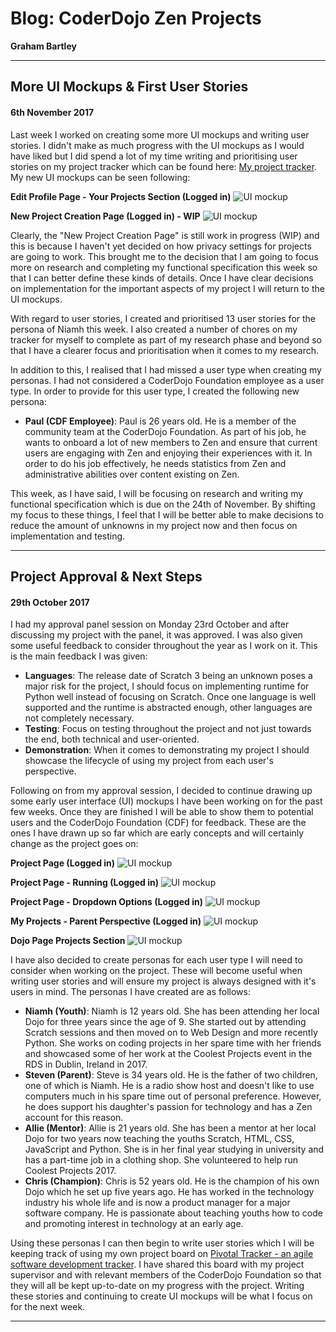 # Blog: CoderDojo Zen Projects

**Graham Bartley**

****

## More UI Mockups & First User Stories
#### 6th November 2017

Last week I worked on creating some more UI mockups and writing user stories. I didn't make as much progress with the UI mockups as I would have liked but I did spend a lot of my time writing and prioritising user stories on my project tracker which can be found here: [My project tracker](https://www.pivotaltracker.com/projects/2122879). My new UI mockups can be seen following:

**Edit Profile Page - Your Projects Section (Logged in)**
![UI mockup](./images/profile-page-edit-mode-with-project(li).png)

**New Project Creation Page (Logged in) - WIP**
![UI mockup](./images/new-project-information-page(li).png)

Clearly, the "New Project Creation Page" is still work in progress (WIP) and this is because I haven't yet decided on how privacy settings for projects are going to work. This brought me to the decision that I am going to focus more on research and completing my functional specification this week so that I can better define these kinds of details. Once I have clear decisions on implementation for the important aspects of my project I will return to the UI mockups.

With regard to user stories, I created and prioritised 13 user stories for the persona of Niamh this week. I also created a number of chores on my tracker for myself to complete as part of my research phase and beyond so that I have a clearer focus and prioritisation when it comes to my research.

In addition to this, I realised that I had missed a user type when creating my personas. I had not considered a CoderDojo Foundation employee as a user type. In order to provide for this user type, I created the following new persona:

  * **Paul (CDF Employee)**: Paul is 26 years old. He is a member of the community team at the CoderDojo Foundation. As part of his job, he wants to onboard a lot of new members to Zen and ensure that current users are engaging with Zen and enjoying their experiences with it. In order to do his job effectively, he needs statistics from Zen and administrative abilities over content existing on Zen.

This week, as I have said, I will be focusing on research and writing my functional specification which is due on the 24th of November. By shifting my focus to these things, I feel that I will be better able to make decisions to reduce the amount of unknowns in my project now and then focus on implementation and testing.

****

## Project Approval & Next Steps
#### 29th October 2017

I had my approval panel session on Monday 23rd October and after discussing my project with the panel, it was approved. I was also given some useful feedback to consider throughout the year as I work on it. This is the main feedback I was given:

  * **Languages**: The release date of Scratch 3 being an unknown poses a major risk for the project, I should focus on implementing runtime for Python well instead of focusing on Scratch. Once one language is well supported and the runtime is abstracted enough, other languages are not completely necessary.
  * **Testing**: Focus on testing throughout the project and not just towards the end, both technical and user-oriented.
  * **Demonstration**: When it comes to demonstrating my project I should showcase the lifecycle of using my project from each user's perspective.

Following on from my approval session, I decided to continue drawing up some early user interface (UI) mockups I have been working on for the past few weeks. Once they are finished I will be able to show them to potential users and the CoderDojo Foundation (CDF) for feedback. These are the ones I have drawn up so far which are early concepts and will certainly change as the project goes on:

**Project Page (Logged in)**
![UI mockup](./images/full-project-javascript(li).png)

**Project Page - Running (Logged in)**
![UI mockup](./images/full-project-javascript-running(li).png)

**Project Page - Dropdown Options (Logged in)**
![UI mockup](./images/full-project-javascript-with-options-dropdown(li).png)

**My Projects - Parent Perspective (Logged in)**
![UI mockup](./images/personal-dashboard-with-children(li).png)

**Dojo Page Projects Section**
![UI mockup](./images/dojo-page-with-projects.png)

I have also decided to create personas for each user type I will need to consider when working on the project. These will become useful when writing user stories and will ensure my project is always designed with it's users in mind. The personas I have created are as follows:

  * **Niamh (Youth)**: Niamh is 12 years old. She has been attending her local Dojo for three years since the age of 9. She started out by attending Scratch sessions and then moved on to Web Design and more recently Python. She works on coding projects in her spare time with her friends and showcased some of her work at the Coolest Projects event in the RDS in Dublin, Ireland in 2017.
  * **Steven (Parent)**: Steve is 34 years old. He is the father of two children, one of which is Niamh. He is a radio show host and doesn't like to use computers much in his spare time out of personal preference. However, he does support his daughter's passion for technology and has a Zen account for this reason.
  * **Allie (Mentor)**: Allie is 21 years old. She has been a mentor at her local Dojo for two years now teaching the youths Scratch, HTML, CSS, JavaScript and Python. She is in her final year studying in university and has a part-time job in a clothing shop. She volunteered to help run Coolest Projects 2017.
  * **Chris (Champion)**: Chris is 52 years old. He is the champion of his own Dojo which he set up five years ago. He has worked in the technology industry his whole life and is now a product manager for a major software company. He is passionate about teaching youths how to code and promoting interest in technology at an early age.

Using these personas I can then begin to write user stories which I will be keeping track of using my own project board on [Pivotal Tracker - an agile software development tracker](https://www.pivotaltracker.com/). I have shared this board with my project supervisor and with relevant members of the CoderDojo Foundation so that they will all be kept up-to-date on my progress with the project. Writing these stories and continuing to create UI mockups will be what I focus on for the next week.

****
